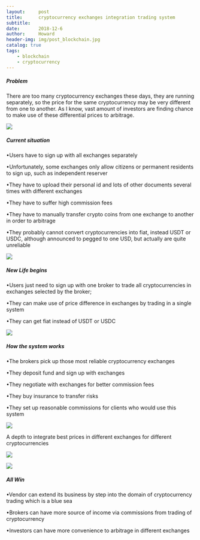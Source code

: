 ```yaml
---
layout:     post
title:      cryptocurrency exchanges integration trading system
subtitle:   
date:       2018-12-6
author:     Howard
header-img: img/post_blockchain.jpg
catalog: true
tags:
    - blockchain
    - cryptocurrency
---
```


##### Problem




There are too many cryptocurrency exchanges these days, they are running separately, so the price for the same cryptocurrency may be very different from one to another. As I know, vast amount of investors are finding chance to make use of these differential prices to arbitrage.

![](https://cdn.steemitimages.com/DQmbZApcySmWwy7EsP5pZ2MigxexAgg2fSMQovuAY937ePC/image.png)




##### Current situation





•Users have to sign up with all exchanges separately

•Unfortunately, some exchanges only allow citizens or permanent residents to sign up, such as independent reserver

•They have to upload their personal id and lots of other documents several times with different exchanges

•They have to suffer high commission fees

•They have to manually transfer crypto coins from one exchange to another in order to arbitrage

•They probably cannot convert cryptocurrencies into fiat, instead USDT or USDC, although announced to pegged to one USD, but actually are quite unreliable


![](https://cdn.steemitimages.com/DQmQSL8mi6uFwKQFi7cZscodB9DVsXTdJ54CskQfvR329S1/image.png)





##### New Life begins





•Users just need to sign up with one broker to trade all cryptocurrencies in exchanges selected by the broker;

•They can make use of price difference in exchanges by trading in a single system

•They can get fiat instead of USDT or USDC

![](https://cdn.steemitimages.com/DQmWfN7d27a5foeEWSQ6siAt1F3XQdVJzji6XGxZCbhtPkq/image.png)



##### How the system works





•The brokers pick up those most reliable cryptocurrency exchanges

•They deposit fund and sign up with exchanges

•They negotiate with exchanges for better commission fees

•They buy insurance to transfer risks

•They set up reasonable commissions for clients who would use this system

![](https://cdn.steemitimages.com/DQmbrJAT8W4G1g9GW8Sy5vBQdos3gnWBkdSkQvu2FJ98K7h/image.png)


A depth to integrate best prices in different exchanges for different cryptocurrencies 


![](https://cdn.steemitimages.com/DQmQFsTASzxF6AZZH3DCh5Uo6EtTY2rs2mGDJKNxp2rcgyg/image.png)


![](https://cdn.steemitimages.com/DQmWCmho65pk1mNXHGmUKDwwL1hNwD3xRiebEFdGBiyEYmC/image.png)



##### All Win



•Vendor can extend its business by step into the domain of cryptocurrency trading which is a blue sea

•Brokers can have more source of income via commissions from trading of cryptocurrency

•Investors can have more convenience to arbitrage in different exchanges